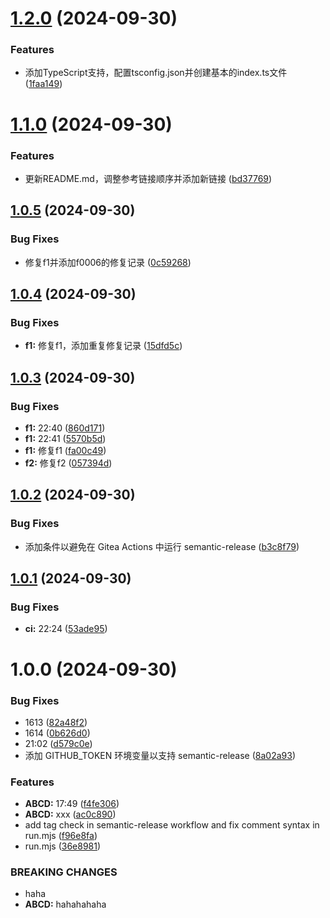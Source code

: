 # [1.2.0](https://github.com/yanhao98/semantic-release-example/compare/v1.1.0...v1.2.0) (2024-09-30)


### Features

* 添加TypeScript支持，配置tsconfig.json并创建基本的index.ts文件 ([1faa149](https://github.com/yanhao98/semantic-release-example/commit/1faa1493dd1f95eb0132c4e66aa880b517c213f9))

# [1.1.0](https://github.com/yanhao98/semantic-release-example/compare/v1.0.5...v1.1.0) (2024-09-30)


### Features

* 更新README.md，调整参考链接顺序并添加新链接 ([bd37769](https://github.com/yanhao98/semantic-release-example/commit/bd37769d3b020c2b6c35e6f75a6a610f3113dda3))

## [1.0.5](https://github.com/yanhao98/semantic-release-example/compare/v1.0.4...v1.0.5) (2024-09-30)


### Bug Fixes

* 修复f1并添加f0006的修复记录 ([0c59268](https://github.com/yanhao98/semantic-release-example/commit/0c59268b9b0c586c684900706e33f51db624caec))

## [1.0.4](https://github.com/yanhao98/semantic-release-example/compare/v1.0.3...v1.0.4) (2024-09-30)


### Bug Fixes

* **f1:** 修复f1，添加重复修复记录 ([15dfd5c](https://github.com/yanhao98/semantic-release-example/commit/15dfd5c72698bbb3b127a88c188c0411827855c6))

## [1.0.3](https://github.com/yanhao98/semantic-release-example/compare/v1.0.2...v1.0.3) (2024-09-30)


### Bug Fixes

* **f1:** 22:40 ([860d171](https://github.com/yanhao98/semantic-release-example/commit/860d171e6875404166ef5b79f58a0ebf1521249f))
* **f1:** 22:41 ([5570b5d](https://github.com/yanhao98/semantic-release-example/commit/5570b5d37eedc5a9cec3470f2fa51e48688d7f17))
* **f1:** 修复f1 ([fa00c49](https://github.com/yanhao98/semantic-release-example/commit/fa00c49a1f76658e834f1d104e1da6da9fa5c2ae))
* **f2:** 修复f2 ([057394d](https://github.com/yanhao98/semantic-release-example/commit/057394da4bbe9ab5e01bedbabfffc66fbc508f41))

## [1.0.2](https://github.com/yanhao98/semantic-release-example/compare/v1.0.1...v1.0.2) (2024-09-30)


### Bug Fixes

* 添加条件以避免在 Gitea Actions 中运行 semantic-release ([b3c8f79](https://github.com/yanhao98/semantic-release-example/commit/b3c8f7988495ee86e7e48d3b6a0754a8ef17e805))

## [1.0.1](https://github.com/yanhao98/semantic-release-example/compare/v1.0.0...v1.0.1) (2024-09-30)


### Bug Fixes

* **ci:** 22:24 ([53ade95](https://github.com/yanhao98/semantic-release-example/commit/53ade95aaea18ecf4ed3aad33357069162eef444))

# 1.0.0 (2024-09-30)


### Bug Fixes

* 1613 ([82a48f2](https://github.com/yanhao98/semantic-release-example/commit/82a48f2b3db83455dab88e683390bb36fb679f03))
* 1614 ([0b626d0](https://github.com/yanhao98/semantic-release-example/commit/0b626d04613e9d0ff3501aefb8ff830fc30259ba))
* 21:02 ([d579c0e](https://github.com/yanhao98/semantic-release-example/commit/d579c0efb7a416e159e7f6d519d9ab47b2964bc5))
* 添加 GITHUB_TOKEN 环境变量以支持 semantic-release ([8a02a93](https://github.com/yanhao98/semantic-release-example/commit/8a02a938c6740d93457127ff5249835a7925f6fc))


### Features

* **ABCD:** 17:49 ([f4fe306](https://github.com/yanhao98/semantic-release-example/commit/f4fe306b28f647726db407950a764c62dbdfb47b))
* **ABCD:** xxx ([ac0c890](https://github.com/yanhao98/semantic-release-example/commit/ac0c89057f4850f3bd3261d5da5e7367ab586c34))
* add tag check in semantic-release workflow and fix comment syntax in run.mjs ([f96e8fa](https://github.com/yanhao98/semantic-release-example/commit/f96e8fa77efe43da8706b95f7fed50993ef88de8))
* run.mjs ([36e8981](https://github.com/yanhao98/semantic-release-example/commit/36e8981803c3f667aec4ce2f565122d9f1b62c4d))


### BREAKING CHANGES

* haha
* **ABCD:** hahahahaha
